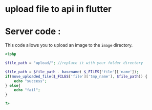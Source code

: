 # upload file to api in flutter



# Server code : 

This code allows you to upload an image to the `image` directory.

```php
<?php

$file_path = "upload/"; //replace it with your folder directory

$file_path = $file_path . basename( $_FILES['file']['name']);
if(move_uploaded_file($_FILES['file']['tmp_name'], $file_path)) {
    echo "success";
} else{
    echo "fail";
}

?>

